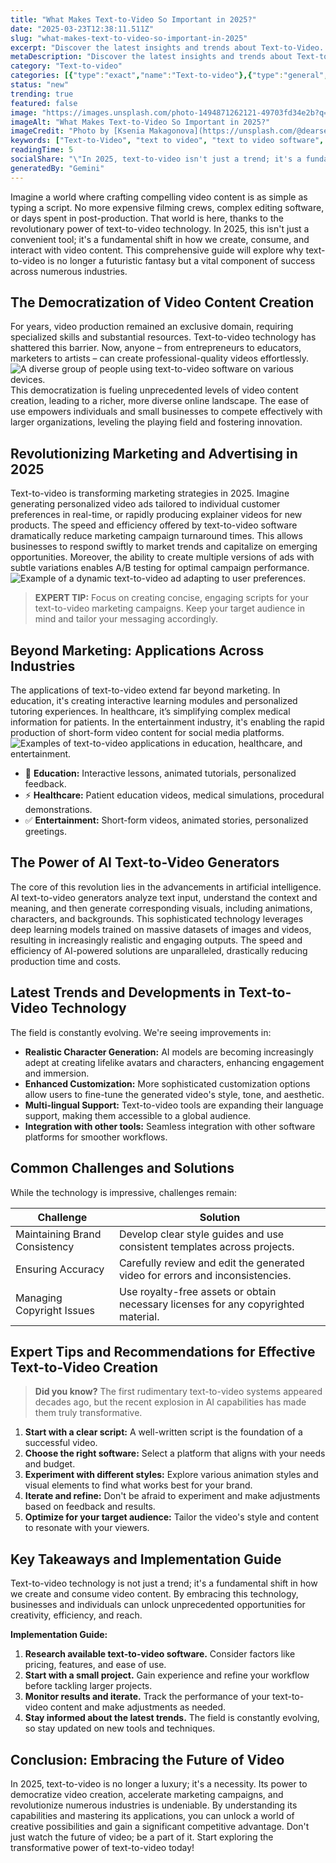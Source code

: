 ```yaml
---
title: "What Makes Text-to-Video So Important in 2025?"
date: "2025-03-23T12:38:11.511Z"
slug: "what-makes-text-to-video-so-important-in-2025"
excerpt: "Discover the latest insights and trends about Text-to-Video. This comprehensive guide covers everything you need to know about Text-to-Video in 2025."
metaDescription: "Discover the latest insights and trends about Text-to-Video. This comprehensive guide covers everything you need to know about Text-to-Video in 2025."
category: "Text-to-video"
categories: [{"type":"exact","name":"Text-to-video"},{"type":"general","name":"Artificial Intelligence"},{"type":"medium","name":"Computer Vision"},{"type":"specific","name":"Generative Models"},{"type":"niche","name":"Diffusion Models"}]
status: "new"
trending: true
featured: false
image: "https://images.unsplash.com/photo-1494871262121-49703fd34e2b?q=85&w=1200&fit=max&fm=webp&auto=compress"
imageAlt: "What Makes Text-to-Video So Important in 2025?"
imageCredit: "Photo by [Ksenia Makagonova](https://unsplash.com/@dearseymour) on Unsplash"
keywords: ["Text-to-Video", "text to video", "text to video software", "convert text to video", "AI text to video generator", "best text to video animation", "text to video marketing", "free text to video converter", "how to make a video from text", "text to video animation software"]
readingTime: 5
socialShare: "\"In 2025, text-to-video isn't just a trend; it's a fundamental shift in how we communicate.  Are you ready to harness its power?\""
generatedBy: "Gemini"
---
```




Imagine a world where crafting compelling video content is as simple as typing a script.  No more expensive filming crews, complex editing software, or days spent in post-production.  That world is here, thanks to the revolutionary power of text-to-video technology. In 2025, this isn't just a convenient tool; it's a fundamental shift in how we create, consume, and interact with video content. This comprehensive guide will explore why text-to-video is no longer a futuristic fantasy but a vital component of success across numerous industries.

## The Democratization of Video Content Creation

For years, video production remained an exclusive domain, requiring specialized skills and substantial resources.  Text-to-video technology has shattered this barrier. Now, anyone – from entrepreneurs to educators, marketers to artists – can create professional-quality videos effortlessly. ![A diverse group of people using text-to-video software on various devices.](https://images.unsplash.com/photo-1543285198-3af15c4592ce?q=85&w=1200&fit=max&fm=webp&auto=compress) This democratization is fueling unprecedented levels of video content creation, leading to a richer, more diverse online landscape.  The ease of use empowers individuals and small businesses to compete effectively with larger organizations, leveling the playing field and fostering innovation.

##  Revolutionizing Marketing and Advertising in 2025

Text-to-video is transforming marketing strategies in 2025.  Imagine generating personalized video ads tailored to individual customer preferences in real-time, or rapidly producing explainer videos for new products.  The speed and efficiency offered by text-to-video software dramatically reduce marketing campaign turnaround times. This allows businesses to respond swiftly to market trends and capitalize on emerging opportunities.  Moreover, the ability to create multiple versions of ads with subtle variations enables A/B testing for optimal campaign performance.  ![Example of a dynamic text-to-video ad adapting to user preferences.](https://images.unsplash.com/photo-1604440976150-c12352c982ce?q=85&w=1200&fit=max&fm=webp&auto=compress)

> **EXPERT TIP:**  Focus on creating concise, engaging scripts for your text-to-video marketing campaigns.  Keep your target audience in mind and tailor your messaging accordingly.

## Beyond Marketing: Applications Across Industries

The applications of text-to-video extend far beyond marketing.  In education, it's creating interactive learning modules and personalized tutoring experiences.  In healthcare, it’s simplifying complex medical information for patients.  In the entertainment industry, it's enabling the rapid production of short-form video content for social media platforms.  ![Examples of text-to-video applications in education, healthcare, and entertainment.](https://images.unsplash.com/photo-1633989464081-16ccd31287a1?q=85&w=1200&fit=max&fm=webp&auto=compress)

* 🔑 **Education:**  Interactive lessons, animated tutorials, personalized feedback.
* ⚡ **Healthcare:**  Patient education videos, medical simulations, procedural demonstrations.
* ✅ **Entertainment:**  Short-form videos, animated stories, personalized greetings.

##  The Power of AI Text-to-Video Generators

The core of this revolution lies in the advancements in artificial intelligence.  AI text-to-video generators analyze text input, understand the context and meaning, and then generate corresponding visuals, including animations, characters, and backgrounds.  This sophisticated technology leverages deep learning models trained on massive datasets of images and videos, resulting in increasingly realistic and engaging outputs. The speed and efficiency of AI-powered solutions are unparalleled, drastically reducing production time and costs.

## Latest Trends and Developments in Text-to-Video Technology

The field is constantly evolving.  We're seeing improvements in:

* **Realistic Character Generation:**  AI models are becoming increasingly adept at creating lifelike avatars and characters, enhancing engagement and immersion.
* **Enhanced Customization:**  More sophisticated customization options allow users to fine-tune the generated video's style, tone, and aesthetic.
* **Multi-lingual Support:**  Text-to-video tools are expanding their language support, making them accessible to a global audience.
* **Integration with other tools:** Seamless integration with other software platforms for smoother workflows.

##  Common Challenges and Solutions

While the technology is impressive, challenges remain:

| Challenge                     | Solution                                                                    |
|------------------------------|----------------------------------------------------------------------------|
| Maintaining Brand Consistency | Develop clear style guides and use consistent templates across projects.      |
| Ensuring Accuracy              | Carefully review and edit the generated video for errors and inconsistencies. |
| Managing Copyright Issues      | Use royalty-free assets or obtain necessary licenses for any copyrighted material. |

## Expert Tips and Recommendations for Effective Text-to-Video Creation

> **Did you know?**  The first rudimentary text-to-video systems appeared decades ago, but the recent explosion in AI capabilities has made them truly transformative.

1. **Start with a clear script:**  A well-written script is the foundation of a successful video.
2. **Choose the right software:**  Select a platform that aligns with your needs and budget.
3. **Experiment with different styles:**  Explore various animation styles and visual elements to find what works best for your brand.
4. **Iterate and refine:**  Don't be afraid to experiment and make adjustments based on feedback and results.
5. **Optimize for your target audience:** Tailor the video's style and content to resonate with your viewers.

## Key Takeaways and Implementation Guide

Text-to-video technology is not just a trend; it's a fundamental shift in how we create and consume video content.  By embracing this technology, businesses and individuals can unlock unprecedented opportunities for creativity, efficiency, and reach.

**Implementation Guide:**

1. **Research available text-to-video software.**  Consider factors like pricing, features, and ease of use.
2. **Start with a small project.**  Gain experience and refine your workflow before tackling larger projects.
3. **Monitor results and iterate.**  Track the performance of your text-to-video content and make adjustments as needed.
4. **Stay informed about the latest trends.**  The field is constantly evolving, so stay updated on new tools and techniques.

## Conclusion: Embracing the Future of Video

In 2025, text-to-video is no longer a luxury; it's a necessity.  Its power to democratize video creation, accelerate marketing campaigns, and revolutionize numerous industries is undeniable.  By understanding its capabilities and mastering its applications, you can unlock a world of creative possibilities and gain a significant competitive advantage.  Don't just watch the future of video; be a part of it.  Start exploring the transformative power of text-to-video today!


